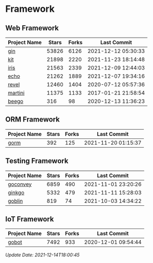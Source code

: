 # Framework

## Web Framework
| Project Name | Stars | Forks | Last Commit |
| ------------ | ----- | ----- | ----------- |
| [gin](https://github.com/gin-gonic/gin) | 53826 | 6126 | 2021-12-12 05:30:33 |
| [kit](https://github.com/go-kit/kit) | 21898 | 2220 | 2021-11-23 18:14:48 |
| [iris](https://github.com/kataras/iris) | 21563 | 2339 | 2021-12-09 12:44:03 |
| [echo](https://github.com/labstack/echo) | 21262 | 1889 | 2021-12-07 19:34:16 |
| [revel](https://github.com/revel/revel) | 12460 | 1404 | 2020-07-12 05:57:36 |
| [martini](https://github.com/go-martini/martini) | 11375 | 1133 | 2017-01-21 21:58:54 |
| [beego](https://github.com/astaxie/beego) | 316 | 98 | 2020-12-13 11:36:23 |

## ORM Framework
| Project Name | Stars | Forks | Last Commit |
| ------------ | ----- | ----- | ----------- |
| [gorm](https://github.com/jinzhu/gorm) | 392 | 125 | 2021-11-20 01:15:37 |

## Testing Framework
| Project Name | Stars | Forks | Last Commit |
| ------------ | ----- | ----- | ----------- |
| [goconvey](https://github.com/smartystreets/goconvey) | 6859 | 490 | 2021-11-01 23:20:26 |
| [ginkgo](https://github.com/onsi/ginkgo) | 5332 | 479 | 2021-11-11 15:28:03 |
| [goblin](https://github.com/franela/goblin) | 819 | 74 | 2021-10-03 14:34:22 |

## IoT Framework
| Project Name | Stars | Forks | Last Commit |
| ------------ | ----- | ----- | ----------- |
| [gobot](https://github.com/hybridgroup/gobot) | 7492 | 933 | 2020-12-01 09:54:44 |

*Update Date: 2021-12-14T18:00:45*